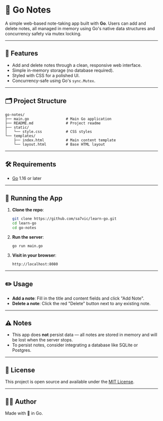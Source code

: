 # 📝 Go Notes

A simple web-based note-taking app built with **Go**. Users can add and delete notes, all managed in memory using Go's native data structures and concurrency safety via mutex locking.

---

## 🚀 Features

* Add and delete notes through a clean, responsive web interface.
* Simple in-memory storage (no database required).
* Styled with CSS for a polished UI.
* Concurrency-safe using Go's `sync.Mutex`.

---

## 🗂️ Project Structure

```
go-notes/
├── main.go                 # Main Go application
├── README.md               # Project readme
├── static/
│   └── style.css           # CSS styles
└── templates/
    ├── index.html          # Main content template
    └── layout.html         # Base HTML layout
```

---

## 🛠️ Requirements

* [Go](https://golang.org/dl/) 1.16 or later

---

## 🧪 Running the App

1. **Clone the repo**:

   ```bash
   git clone https://github.com/sa7vic/learn-go.git
   cd learn-go
   cd go-notes
   ```

2. **Run the server**:

   ```bash
   go run main.go
   ```

3. **Visit in your browser**:

   ```
   http://localhost:8080
   ```

---

## ✏️ Usage

* **Add a note**: Fill in the title and content fields and click "Add Note".
* **Delete a note**: Click the red "Delete" button next to any existing note.

---

## ⚠️ Notes

* This app does **not** persist data — all notes are stored in memory and will be lost when the server stops.
* To persist notes, consider integrating a database like SQLite or Postgres.

---

## 📄 License

This project is open source and available under the [MIT License](LICENSE).

---

## 🙋‍♀️ Author

Made with 💙 in Go.

